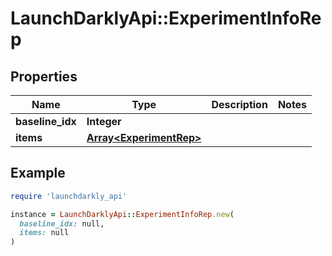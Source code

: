 # LaunchDarklyApi::ExperimentInfoRep

## Properties

| Name | Type | Description | Notes |
| ---- | ---- | ----------- | ----- |
| **baseline_idx** | **Integer** |  |  |
| **items** | [**Array&lt;ExperimentRep&gt;**](ExperimentRep.md) |  |  |

## Example

```ruby
require 'launchdarkly_api'

instance = LaunchDarklyApi::ExperimentInfoRep.new(
  baseline_idx: null,
  items: null
)
```

